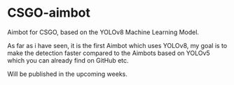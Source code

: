# CSGO-aimbot

Aimbot for CSGO, based on the YOLOv8 Machine Learning Model.

As far as i have seen, it is the first Aimbot which uses YOLOv8, my goal is to make the detection faster compared to the Aimbots based on YOLOv5 which you can already find on GitHub etc.



Will be published in the upcoming weeks.

